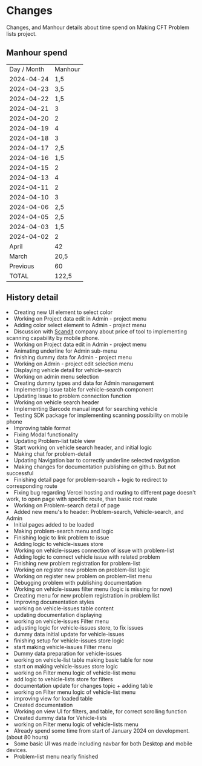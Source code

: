 # Changes
Changes, and Manhour details about time spend on Making CFT Problem lists project.


## Manhour spend

<table>
<tr><td>Day / Month</td><td>Manhour</td></tr>
<tr><td>2024-04-24</td><td>1,5</td></tr>
<tr><td>2024-04-23</td><td>3,5</td></tr>
<tr><td>2024-04-22</td><td>1,5</td></tr>
<tr><td>2024-04-21</td><td>3</td></tr>
<tr><td>2024-04-20</td><td>2</td></tr>
<tr><td>2024-04-19</td><td>4</td></tr>
<tr><td>2024-04-18</td><td>3</td></tr>
<tr><td>2024-04-17</td><td>2,5</td></tr>
<tr><td>2024-04-16</td><td>1,5</td></tr>
<tr><td>2024-04-15</td><td>2</td></tr>
<tr><td>2024-04-13</td><td>4</td></tr>
<tr><td>2024-04-11</td><td>2</td></tr>
<tr><td>2024-04-10</td><td>3</td></tr>
<tr><td>2024-04-06</td><td>2,5</td></tr>
<tr><td>2024-04-05</td><td>2,5</td></tr>
<tr><td>2024-04-03</td><td>1,5</td></tr>
<tr><td>2024-04-02</td><td>2</td></tr>
<tr><td>April</td><td>42</td></tr>
<tr><td>March</td><td>20,5</td></tr>
<tr><td>Previous</td><td>60</td></tr>
<tr><td>TOTAL</td><td>122,5</td></tr>
</table>




## History detail

<tabs>
<tab title="April">

<deflist>
<def title="2024-04-24 16:00 - 17:30">
<list>
<li>Creating new UI element to select color</li>
<li>Working on Project data edit in Admin - project menu</li>
<li>Adding color select element to Admin - project menu</li>
</list>
</def>
</deflist>


<deflist>
<def title="2024-04-23 15:30 - 19:00">
<list>
<li>Discussion with <a href="https://www.scandit.com">Scandit</a> company about price of tool to implementing scanning capability by mobile phone.</li>
<li>Working on Project data edit in Admin - project menu</li>
</list>
</def>
</deflist>


<deflist>
<def title="2024-04-22 17:00 - 18:30">
<list>
<li>Animating underline for Admin sub-menu</li>
<li>finishing dummy data for Admin - project menu</li>
<li>Working on Admin - project edit selection menu</li>
</list>
</def>
</deflist>


<deflist>
<def title="2024-04-21 13:30 - 16:30">
<list>
<li>Displaying vehicle detail for vehicle-search</li>
<li>Working on admin menu selection</li>
<li>Creating dummy types and data for Admin management</li>
</list>
</def>
</deflist>


<deflist>
<def title="2024-04-20 15:30 - 17:30">
<list>
<li>Implementing issue table for vehicle-search component</li>
<li>Updating Issue to problem connection function</li>
</list>
</def>
</deflist>


<deflist>
<def title="2024-04-19 15:00 - 16:30 and 20:00 - 22:30">
<list>
<li>Working on vehicle search header</li>
<li>Implementing Barcode manual input for searching vehicle</li>
<li>Testing SDK package for implementing scanning possibility on mobile phone</li>
<li>Improving table format</li>
</list>
</def>
</deflist>


<deflist>
<def title="2024-04-18 16:00 - 19:00">
<list>
<li>Fixing Modal functionality</li>
<li>Updating Problem-list table view</li>
<li>Start working on vehicle search header, and initial logic</li>
</list>
</def>
</deflist>


<deflist>
<def title="2024-04-17 15:30 - 18:00">
<list>
<li>Making chat for problem-detail</li>
<li>Updating Navigation bar to correctly underline selected navigation</li>
</list>
</def>
</deflist>


<deflist>
<def title="2024-04-16 15:30 - 17:00">
<list>
<li>Making changes for documentation publishing on github. But not successful</li>
<li>Finishing detail page for problem-search + logic to redirect to corresponding route</li>
</list>
</def>
</deflist>


<deflist>
<def title="2024-04-15 17:00 - 19:00">
<list>
<li>Fixing bug regarding Vercel hosting and routing to different page doesn't work, to open page with specific route, than basic root route</li>
<li>Working on Problem-search detail of page</li>
</list>
</def>
</deflist>


<deflist>
<def title="2024-04-13 17:30 - 21:30">
<list>
<li>Added new menu's to header: Problem-search, Vehicle-search, and Admin</li>
<li>Initial pages added to be loaded</li>
<li>Making problem-search menu and logic</li>
</list>
</def>
</deflist>


<deflist>
<def title="2024-04-11 15:30 - 17:30">
<list>
<li>Finishing logic to link problem to issue</li>
<li>Adding logic to vehicle-issues store</li>
</list>
</def>
</deflist>


<deflist>
<def title="2024-04-10 16:00 - 19:00">
<list>
<li>Working on vehicle-issues connection of issue with problem-list</li>
</list>
</def>
</deflist>


<deflist>
<def title="2024-04-06 18:30 - 21:00">
<list>
<li>Adding logic to connect vehicle issue with related problem</li>
</list>
</def>
</deflist>


<deflist>
<def title="2024-04-05 17:00 - 19:30">
<list>
<li>Finishing new problem registration for problem-list</li>
</list>
</def>
</deflist>


<deflist>
<def title="2024-04-03 16:30 - 18:00">
<list>
<li>Working on register new problem on problem-list logic</li>
</list>
</def>
</deflist>


<deflist>
<def title="2024-04-02 17:30 - 19:30">
<list type="bullet">
<li>Working on register new problem on problem-list menu</li>
<li>Debugging problem with publishing documentation</li>
</list>
</def>
</deflist>


</tab>



<tab title="March">

<deflist>
<def title="2024-03-29 15:30 - 18:30">
<list type="bullet">
<li>Working on vehicle-issues filter menu (logic is missing for now)</li>
<li>Creating menu for new problem registration in problem list</li>
<li>Improving documentation styles</li>
</list>
</def>
</deflist>



<deflist>
<def title="2024-03-28 17:00 - 18:30">
<list type="bullet">
<li>working on vehicle-issues table content</li>
<li>updating documentation displaying</li>
</list>
</def>
</deflist>



<deflist>
<def title="2024-03-27 17:00 - 19:30">
<list type="bullet">
<li>working on vehicle-issues Filter menu</li>
<li>adjusting logic for vehicle-issues store, to fix issues</li>
<li>dummy data initial update for vehicle-issues</li>
</list>
</def>
</deflist>



<deflist>
<def title="2024-03-25 16:30 - 18:30">
<list type="bullet">
<li>finishing setup for vehicle-issues store logic</li>
<li>start making vehicle-issues Filter menu</li>
<li>Dummy data preparation for vehicle-issues</li>
</list>
</def>
</deflist>



<deflist>
<def title="2024-03-23 16:00 - 20:00">
<list type="bullet">
<li>working on vehicle-list table making basic table for now</li>
<li>start on making vehicle-issues store logic</li>
</list>
</def>
</deflist>



<deflist>
<def title="2024-03-22 15:30 - 17:30">
<list type="bullet">
<li>working on Filter menu logic of vehicle-list menu</li>
<li>add logic to vehicle-lists store for filters</li>
<li>documentation update for changes topic + adding table</li>
</list>
</def>
</deflist>



<deflist>
<def title="2024-03-21 15:30 - 18:30">
<list type="bullet">
<li>working on Filter menu logic of vehicle-list menu</li>
<li>improving view for loaded table</li>
</list>
</def>
</deflist>



<deflist>
<def title="2024-03-20 15:00 - 17:30">
<list type="bullet">
<li>Created documentation</li>
<li>Working on view UI for filters, and table, for correct scrolling function</li>
<li>Created dummy data for Vehicle-lists</li>
<li>working on Filter menu logic of vehicle-lists menu</li>
</list>
</def>
</deflist>



</tab>
<tab title="Previous">
<deflist>
<def title="PREVIOUS">
<list type="bullet">
<li>Already spend some time from start of January 2024 on development. (about 80 hours)
</li>
<li>Some basic UI was made including navbar for both Desktop and mobile devices.
</li>
<li>Problem-list menu nearly finished</li>
</list>
</def>
</deflist>


</tab>
</tabs>
